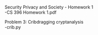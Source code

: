 Security Privacy and Society - Homework 1<br>
-CS 396 Homework 1.pdf

Problem 3: Cribdragging cryptanalysis<br>
-crib.py
